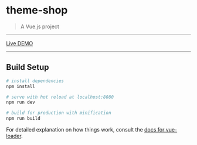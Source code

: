 # theme-shop

> A Vue.js project
<hr>
<a href="https://coders-tokyo-shop-vuejs.herokuapp.com/">Live DEMO</a>
<hr>

## Build Setup

``` bash
# install dependencies
npm install

# serve with hot reload at localhost:8080
npm run dev

# build for production with minification
npm run build
```

For detailed explanation on how things work, consult the [docs for vue-loader](http://vuejs.github.io/vue-loader).
